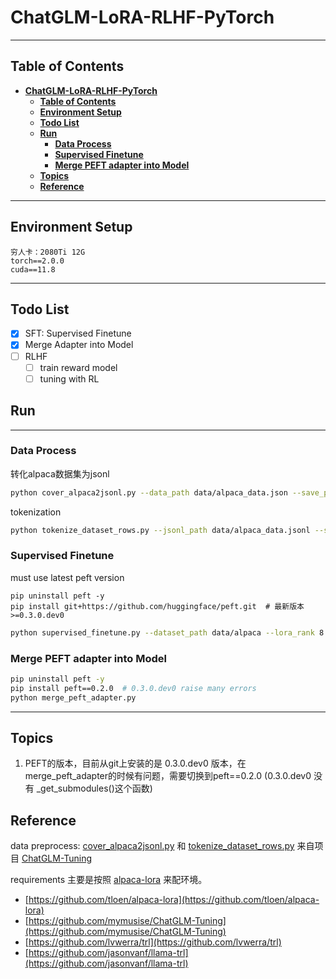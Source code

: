 # **ChatGLM-LoRA-RLHF-PyTorch**

---
## **Table of Contents**
- [**ChatGLM-LoRA-RLHF-PyTorch**](#chatglm-lora-rlhf-pytorch)
  - [**Table of Contents**](#table-of-contents)
  - [**Environment Setup**](#environment-setup)
  - [**Todo List**](#todo-list)
  - [**Run**](#run)
    - [**Data Process**](#data-process)
    - [**Supervised Finetune**](#supervised-finetune)
    - [**Merge PEFT adapter into Model**](#merge-peft-adapter-into-model)
  - [**Topics**](#topics)
  - [**Reference**](#reference)
---

## **Environment Setup**
```
穷人卡：2080Ti 12G
torch==2.0.0
cuda==11.8
```

---
## **Todo List**

- [x] SFT: Supervised Finetune
- [x] Merge Adapter into Model
- [ ] RLHF
  - [ ] train reward model
  - [ ] tuning with RL

## **Run**
---

### **Data Process**

转化alpaca数据集为jsonl

```bash
python cover_alpaca2jsonl.py --data_path data/alpaca_data.json --save_path data/alpaca_data.jsonl
```

tokenization

```bash
python tokenize_dataset_rows.py --jsonl_path data/alpaca_data.jsonl --save_path data/alpaca --max_seq_length 200 --skip_overlength True
```

### **Supervised Finetune**

must use latest peft version
```
pip uninstall peft -y
pip install git+https://github.com/huggingface/peft.git  # 最新版本 >=0.3.0.dev0
```

```bash
python supervised_finetune.py --dataset_path data/alpaca --lora_rank 8 --per_device_train_batch_size 1 --gradient_accumulation_steps 32 --save_steps 200 --save_total_limit 3  --learning_rate 1e-4 --fp16 --remove_unused_columns false --logging_steps 10 --output_dir output
```

### **Merge PEFT adapter into Model**

```bash
pip uninstall peft -y
pip install peft==0.2.0  # 0.3.0.dev0 raise many errors
python merge_peft_adapter.py
```

---

## **Topics**
1. PEFT的版本，目前从git上安装的是 0.3.0.dev0 版本，在merge_peft_adapter的时候有问题，需要切换到peft==0.2.0 (0.3.0.dev0 没有 _get_submodules()这个函数)

## **Reference**
data preprocess: [cover_alpaca2jsonl.py](./cover_alpaca2jsonl.py) 和 [tokenize_dataset_rows.py](./tokenize_dataset_rows.py) 来自项目 [ChatGLM-Tuning](https://github.com/mymusise/ChatGLM-Tuning)

requirements 主要是按照 [alpaca-lora](https://github.com/tloen/alpaca-lora) 来配环境。

* [https://github.com/tloen/alpaca-lora](https://github.com/tloen/alpaca-lora)
* [https://github.com/mymusise/ChatGLM-Tuning](https://github.com/mymusise/ChatGLM-Tuning)
* [https://github.com/lvwerra/trl](https://github.com/lvwerra/trl)
* [https://github.com/jasonvanf/llama-trl](https://github.com/jasonvanf/llama-trl)